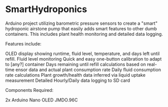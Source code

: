 # SmartHydroponics
Arduino project utilizing barometric pressure sensors to create a "smart" hydroponic airstone pump that easily adds smart features to other dumb containers. This includes plant health monitoring and detailed data logging.

Features include:

OLED display showing runtime, fluid level, temperature, and days left until refill.
Fluid level monitoring
Quick and easy one-button calibration to adapt to [any?] container
Days remaining until refill calculations based on real-time ensor data and actual plant consumption rate
Daily fluid consumption rate calculations
Plant growth/health data inferred via liquid uptake measurement
Detailed Hourly/Daily data logging to SD card

Components Required:

2x Arduino Nano
OLED JMDO.96C
